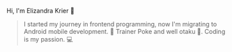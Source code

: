 Hi, I'm Elizandra Krier 👋

> I started my journey in frontend programming, now I'm migrating to Android mobile development. 🧮
> Trainer Poke and well otaku 🥷.
> Coding is my passion. 💻




